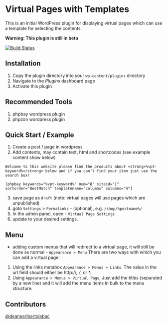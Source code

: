 # Virtual Pages with Templates

This is an initial WordPress plugin for displaying virtual pages which can use a template for selecting the contents.

**Warning: This plugin is still in beta**

[![Build Status](https://travis-ci.org/Link7/virtual-pages-with-templates.svg?branch=master)](https://travis-ci.org/Link7/virtual-pages-with-templates)

## Installation
1. Copy the plugin directory into your `wp-content/plugins` directory
2. Navigate to the *Plugins* dashboard page
3. Activate this plugin

## Recommended Tools
1. phpbay wordpress plugin
2. phpzon wordpress plugin

## Quick Start / Example
1. Create a post / page in wordpress
2. Add contents, may contain text, html and shortcodes (see example content show below)

```
Welcome to this website please find the products about <strong>%vpt-keyword%</strong> below and if you can’t find your item just use the search box!

[phpbay keywords="%vpt-keyword%" num="8" siteid="1" sortorder="BestMatch" templatename="columns" columns="4"]
```

3. save page as `draft` (note: virtual pages will use pages which are unpublished)
4. goto `Settings` > `Permalinks` - (optional), e.g. `/shop/%postname%/`
4. In the admin panel, open - `Virtual Page Settings`
5. update to your desired settings.

## Menu
- adding custom menus that will redirect to a virtual page, it will still be done as normal - `Appearance > Menu`
There are two ways with which you can add a virtual page:
1. Using the links metabox `Appearance > Menus > Links`. The value in the url field should either be http://*, /*, or *.
2. Using `Appearance > Menus > Virtual Page`, Just add the titles (separated by a new line) and it will add the menu items in bulk to the menu structure.

## Contributors
[@deanearlbartolabac](https://github.com/deanearlbartolabac)
